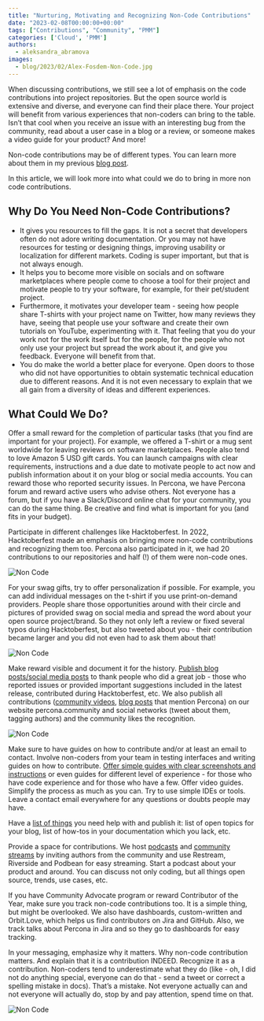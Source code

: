 ```yaml
---
title: "Nurturing, Motivating and Recognizing Non-Code Contributions"
date: "2023-02-08T00:00:00+00:00"
tags: ["Contributions", "Community", "PMM"]
categories: ['Cloud', 'PMM']
authors:
  - aleksandra_abramova
images:
  - blog/2023/02/Alex-Fosdem-Non-Code.jpg
---
```


When discussing contributions, we still see a lot of emphasis on the code contributions into project repositories. But the open source world is extensive and diverse, and everyone can find their place there. Your project will benefit from various experiences that non-coders can bring to the table. Isn’t that cool when you receive an issue with an interesting bug from the community, read about a user case in a blog or a review, or someone makes a video guide for your product? And more!

Non-code contributions may be of different types. You can learn more about them in my previous [blog post](https://percona.community/blog/2022/09/29/open-source-for-non-techs-find-your-way-to-contribute/). 

In this article, we will look more into what could we do to bring in more non code contributions. 

## Why Do You Need Non-Code Contributions?

- It gives you resources to fill the gaps. It is not a secret that developers often do not adore writing documentation. Or you may not have resources for testing or designing things, improving usability or localization for different markets. Coding is super important, but that is not always enough. 
- It helps you to become more visible on socials and on software marketplaces where people come to choose a tool for their project and motivate people to try your software, for example, for their pet/student project. 
- Furthermore, it motivates your developer team - seeing how people share T-shirts with your project name on Twitter, how many reviews they have, seeing that people use your software and create their own tutorials on YouTube, experimenting with it. That feeling that you do your work not for the work itself but for the people, for the people who not only use your project but spread the work about it, and give you feedback. Everyone will benefit from that. 
- You do make the world a better place for everyone. Open doors to those who did not have opportunities to obtain systematic technical education due to different reasons. And it is not even necessary to explain that we all gain from a diversity of ideas and different experiences. 

## What Could We Do?

Offer a small reward for the completion of particular tasks (that you find are important for your project). For example, we offered a T-shirt or a mug sent worldwide for leaving reviews on software marketplaces. People also tend to love Amazon 5 USD gift cards. You can launch campaigns with clear requirements, instructions and a due date to motivate people to act now and publish information about it on your blog or social media accounts. You can reward those who reported security issues. In Percona, we have Percona forum and reward active users who advise others. Not everyone has a forum, but if you have a Slack/Discord online chat for your community, you can do the same thing. Be creative and find what is important for you (and fits in your budget).

Participate in different challenges like Hacktoberfest. In 2022, Hacktoberfest made an emphasis on bringing more non-code contributions and recognizing them too. Percona also participated in it, we had 20 contributions to our repositories and half (!) of them were non-code ones.

![Non Code](/blog/2023/02/non_code.png)

For your swag gifts, try to offer personalization if possible. For example, you can add individual messages on the t-shirt if you use print-on-demand providers. People share those opportunities around with their circle and pictures of provided swag on social media and spread the word about your open source project/brand. So they not only left a review or fixed several typos during Hacktoberfest, but also tweeted about you - their contribution became larger and you did not even had to ask them about that!

![Non Code](/blog/2023/02/non_code1.png)

Make reward visible and document it for the history. [Publish blog posts/social media posts](https://www.percona.com/blog/hacktoberfest-results-percona-honors-the-contributors/) to thank people who did a great job - those who reported issues or provided important suggestions included in the latest release, contributed during Hacktoberfest, etc. 
We also publish all contributions ([community videos](https://percona.community/contribute/videos/), [blog posts](https://percona.community/contribute/articles/) that mention Percona) on our website percona.community and social networks (tweet about them, tagging authors) and the community likes the recognition.

![Non Code](/blog/2023/02/non_code2.png)

Make sure to have guides on how to contribute and/or at least an email to contact. Involve non-coders from your team in testing interfaces and writing guides on how to contribute. [Offer simple guides with clear screenshots and instructions](https://percona.community/blog/2022/02/10/how-to-publish-blog-post/) or even guides for different level of experience - for those who have code experience and for those who have a few. Offer video guides. Simplify the process as much as you can. Try to use simple IDEs or tools. Leave a contact email everywhere for any questions or doubts people may have. 

Have a [list of things](https://percona.community/contribute/opentopics/) you need help with and publish it: list of open topics for your blog, list of how-tos in your documentation which you lack, etc. 

Provide a space for contributions. We host [podcasts](https://percona.community/podcasts/) and [community streams](https://percona.community/events/) by inviting authors from the community and use Restream, Riverside and Podbean for easy streaming. Start a podcast about your product and around. You can discuss not only coding, but all things open source, trends, use cases, etc.

If you have Community Advocate program or reward Contributor of the Year, make sure you track non-code contributions too. It is a simple thing, but might be overlooked. We also have dashboards, custom-written and Orbit.Love, which helps us find contributors on Jira and GitHub. Also, we track talks about Percona in Jira and so they go to dashboards for easy tracking. 

In your messaging, emphasize why it matters. Why non-code contribution matters. And 
explain that it is a contribution INDEED. Recognize it as a contribution. Non-coders tend to underestimate what they do (like - oh, I did not do anything special, everyone can do that - send a tweet or correct a spelling mistake in docs). That’s a mistake. Not everyone actually can and not everyone will actually do, stop by and pay attention, spend time on that.

![Non Code](/blog/2023/02/non_code3.png)

